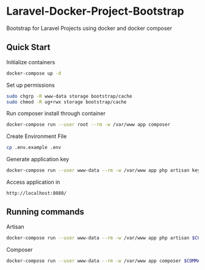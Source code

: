 # Laravel-Docker-Project-Bootstrap
Bootstrap for Laravel Projects using docker and docker composer

## Quick Start

Initialize containers
```bash
docker-compose up -d
```
Set up permissions

```bash
sudo chgrp -R www-data storage bootstrap/cache
sudo chmod -R ug+rwx storage bootstrap/cache
```

Run composer install through container

```bash
docker-compose run --user root --rm -w /var/www app composer
```

Create Environment File

```bash
cp .env.example .env
```


Generate application key

```bash
docker-compose run --user www-data --rm -w /var/www app php artisan key:generate
```

Access application in

```
http://localhost:8080/
```

## Running commands

Artisan

```bash
docker-compose run --user www-data --rm -w /var/www app php artisan $COMMAND
```

Composer

```bash
docker-compose run --user www-data --rm -w /var/www app composer $COMMAND
```
